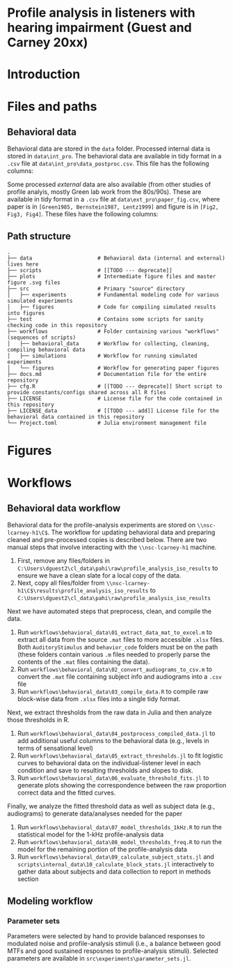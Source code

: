 # Profile analysis in listeners with hearing impairment (Guest and Carney 20xx)

# Introduction

# Files and paths
## Behavioral data
Behavioral data are stored in the `data` folder.
Processed internal data is stored in `data\int_pro`.
The behavioral data are available in tidy format in a `.csv` file at `data\int_pro\data_postproc.csv`.
This file has the following columns:

Some processed *external* data are also available (from other studies of profile analyis, mostly Green lab work from the 80s/90s).
These are available in tidy format in a `.csv` file at `data\ext_pro\paper_fig.csv`, where paper is in `[Green1985, Bernstein1987, Lentz1999]` and figure is in `[Fig2, Fig3, Fig4]`. 
These files have the following columns:

## Path structure
```
.  
├── data                     # Behavioral data (internal and external) lives here
├── scripts                  # [[TODO --- deprecate]] 
├── plots                    # Intermediate figure files and master figure .svg files
├── src                      # Primary "source" directory
│   ├── experiments          # Fundamental modeling code for various simulated experiments
│   ├── figures              # Code for compiling simulated results into figures
├── test                     # Contains some scripts for sanity checking code in this repository
├── workflows                # Folder containing various "workflows" (sequences of scripts)
│   ├── behavioral_data      # Workflow for collecting, cleaning, compiling behavioral data
│   ├── simulations          # Workflow for running simulated experiments
│   └── figures              # Workflow for generating paper figures
├── docs.md                  # Documentation file for the entire repository
├── cfg.R                    # [[TODO --- deprecate]] Short script to provide constants/configs shared across all R files
├── LICENSE                  # License file for the code contained in this repository
├── LICENSE_data             # [[TODO --- add]] License file for the behavioral data contained in this repository
└── Project.toml             # Julia environment management file
```

# Figures


# Workflows

## Behavioral data workflow
Behavioral data for the profile-analysis experiments are stored on `\\nsc-lcarney-h1\C$`.
The workflow for updating behavioral data and preparing cleaned and pre-processed copies is described below.
There are two manual steps that involve interacting with the `\\nsc-lcarney-h1` machine.

1. First, remove any files/folders in `C:\Users\dguest2\cl_data\pahi\raw\profile_analysis_iso_results` to ensure we have a clean slate for a local copy of the data.
2. Next, copy all files/folder from `\\nsc-lcarney-h1\C$\results\profile_analysis_iso_results` to `C:\Users\dguest2\cl_data\pahi\raw\profile_analysis_iso_results`

Next we have automated steps that preprocess, clean, and compile the data.
1. Run `workflows\behavioral_data\01_extract_data_mat_to_excel.m` to extract all data from the source `.mat` files to more accessible `.xlsx` files. Both `AuditoryStimulus` and `behavior_code` folders must be on the path (these folders contain various `.m` files needed to properly parse the contents of the `.mat` files containing the data).
2. Run `workflows\behavioral_data\02_convert_audiograms_to_csv.m` to convert the `.mat` file containing subject info and audiograms into a `.csv` file
3. Run `workflows\behavioral_data\03_compile_data.R` to compile raw block-wise data from `.xlsx` files into a single tidy format.

Next, we extract thresholds from the raw data in Julia and then analyze those thresholds in R.
1. Run `workflows\behavioral_data\04_postprocess_compiled_data.jl` to add additional useful columns to the behavioral data (e.g., levels in terms of sensational level)
2. Run `workflows\behavioral_data\05_extract_thresholds.jl` to fit logistic curves to behavioral data on the individual-listener level in each condition and save to resulting thresholds and slopes to disk.
3. Run `workflows\behavioral_data\06_evaluate_threshold_fits.jl` to generate plots showing the correspondence between the raw proportion correct data and the fitted curves.

Finally, we analyze the fitted threshold data as well as subject data (e.g., audiograms) to generate data/analyses needed for the paper
1. Run `workflows\behavioral_data\07_model_thresholds_1kHz.R` to run the statistical model for the 1-kHz profile-analysis data
2. Run `workflows\behavioral_data\08_model_thresholds_freq.R` to run the model for the remaining portion of the profile-analysis data
3. Run `workflows\behavioral_data\09_calculate_subject_stats.jl` and `scripts\internal_data\10_calculate_block_stats.jl` interactively to gather data about subjects and data collection to report in methods section

## Modeling workflow
### Parameter sets
Parameters were selected by hand to provide balanced responses to modulated noise and profile-analysis stimuli (i.e., a balance between good MTFs and good sustained resposnes to profile-analysis stimuli).
Selected parameters are available in `src\experiments\parameter_sets.jl`.